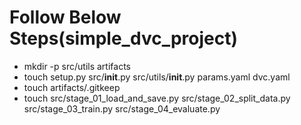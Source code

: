 
# Follow Below Steps(simple_dvc_project)

- mkdir -p src/utils artifacts
- touch setup.py src/__init__.py src/utils/__init__.py params.yaml dvc.yaml
- touch artifacts/.gitkeep
- touch src/stage_01_load_and_save.py src/stage_02_split_data.py src/stage_03_train.py src/stage_04_evaluate.py
